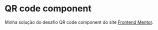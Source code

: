# QR code component
Minha solução do desafio QR code component do site <a href="https://www.frontendmentor.io/challenges/qr-code-component-iux_sIO_H">Frontend Mentor</a>.
